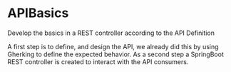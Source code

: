 # APIBasics
Develop the basics in a REST controller according to the API Definition

A first step is to define, and design the API, we already did this by using Gherking to define the expected behavior.
As a second step a SpringBoot REST controller is created to interact with the API consumers.